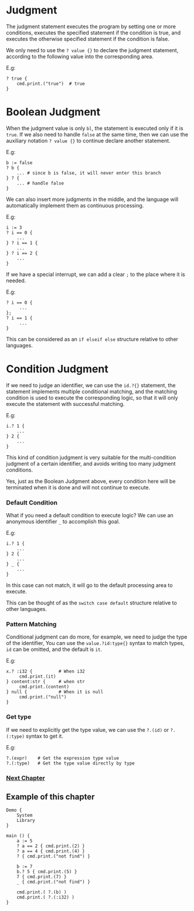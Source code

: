 # Judgment
The judgment statement executes the program by setting one or more conditions, executes the specified statement if the condition is true, and executes the otherwise specified statement if the condition is false.

We only need to use the `? value {}` to declare the judgment statement, according to the following value into the corresponding area.

E.g:
```
? true {
    cmd.print.("true")  # true
}
```
# Boolean Judgment
When the judgment value is only `bl`, the statement is executed only if it is `true`. 
If we also need to handle `false` at the same time, then we can use the auxiliary notation `? value {}` to continue declare another statement.

E.g:
```
b := false
? b {
    ... # since b is false, it will never enter this branch
} ? {
    ... # handle false
}
```

We can also insert more judgments in the middle, and the language will automatically implement them as continuous processing.

E.g:
```
i := 3
? i == 0 {
    ...
} ? i == 1 {
    ...
} ? i == 2 {
    ...
}
```

If we have a special interrupt, we can add a clear `;` to the place where it is needed.

E.g:
```
? i == 0 {
     ...
};
? i == 1 {
     ...
}
```

This can be considered as an `if elseif else` structure relative to other languages.
# Condition Judgment
If we need to judge an identifier, we can use the `id.?{}` statement, the statement implements multiple conditional matching, and the matching condition is used to execute the corresponding logic, so that it will only execute the statement with successful matching.

E.g:
```
i.? 1 {
    ...
} 2 {
    ...
}
```
This kind of condition judgment is very suitable for the multi-condition judgment of a certain identifier, and avoids writing too many judgment conditions.

Yes, just as the Boolean Judgment above, every condition here will be terminated when it is done and will not continue to execute.

### Default Condition
What if you need a default condition to execute logic? We can use an anonymous identifier `_` to accomplish this goal.

E.g:
```
i.? 1 {
    ...
} 2 {
    ...
} _ {
    ...
}
```
In this case can not match, it will go to the default processing area to execute.

This can be thought of as the `switch case default` structure relative to other languages.

### Pattern Matching
Conditional judgment can do more, for example, we need to judge the type of the identifier,
You can use the `value.?id:type{}` syntax to match types, `id` can be omitted, and the default is `it`.

E.g:
```
x.? :i32 {          # When i32
     cmd.print.(it)
} content:str {     # when str
     cmd.print.(content)
} null {            # When it is null
     cmd.print.("null")
}
```
### Get type
If we need to explicitly get the type value, we can use the `?.(id)` or `?.(:type)` syntax to get it.

E.g:
```
?.(expr)    # Get the expression type value
?.(:type)   # Get the type value directly by type
```
### [Next Chapter](loop.md)

## Example of this chapter
```
Demo {
    System
    Library
}

main () {
    a := 5
    ? a == 2 { cmd.print.(2) }
    ? a == 4 { cmd.print.(4) }
    ? { cmd.print.("not find") }

    b := 7
    b.? 5 { cmd.print.(5) }
    7 { cmd.print.(7) }
    _ { cmd.print.("not find") }

    cmd.print.( ?.(b) )
    cmd.print.( ?.(:i32) )
}
```